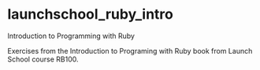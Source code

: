 # launchschool_ruby_intro
Introduction to Programming with Ruby

Exercises from the Introduction to Programing with Ruby book from Launch School course RB100. 

